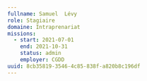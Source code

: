 ```yaml
---
fullname: Samuel  Lévy
role: Stagiaire
domaine: Intraprenariat
missions:
  - start: 2021-07-01
    end: 2021-10-31
    status: admin
    employer: CGDD
uuid: 8cb35819-3546-4c85-838f-a820b8c196df
---
```

